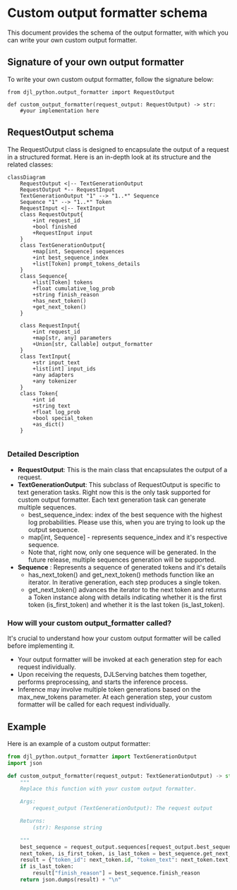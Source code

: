 # Custom output formatter schema

This document provides the schema of the output formatter, with which you can write your own custom output formatter. 


## Signature of your own output formatter

To write your own custom output formatter, follow the signature below:
```
from djl_python.output_formatter import RequestOutput

def custom_output_formatter(request_output: RequestOutput) -> str:
    #your implementation here
```

## RequestOutput schema
The RequestOutput class is designed to encapsulate the output of a request in a structured format. Here is an in-depth look at its structure and the related classes:
```mermaid
classDiagram
    RequestOutput <|-- TextGenerationOutput
    RequestOutput *-- RequestInput
    TextGenerationOutput "1" --> "1..*" Sequence
    Sequence "1" --> "1..*" Token
    RequestInput <|-- TextInput
    class RequestOutput{
        +int request_id
        +bool finished
        +RequestInput input
    }
    class TextGenerationOutput{
        +map[int, Sequence] sequences
        +int best_sequence_index
        +list[Token] prompt_tokens_details
    }
    class Sequence{
        +list[Token] tokens
        +float cumulative_log_prob
        +string finish_reason
        +has_next_token()
        +get_next_token()
    }
    
    class RequestInput{
        +int request_id
        +map[str, any] parameters
        +Union[str, Callable] output_formatter
    }
    class TextInput{
        +str input_text
        +list[int] input_ids
        +any adapters
        +any tokenizer
    }
    class Token{
        +int id
        +string text
        +float log_prob
        +bool special_token
        +as_dict()
    }
    
```

### Detailed Description

- **RequestOutput**: This is the main class that encapsulates the output of a request.
- **TextGenerationOutput**: This subclass of RequestOutput is specific to text generation tasks. Right now this is the only task supported for custom output formatter. Each text generation task can generate multiple sequences. 
  - best_sequence_index: index of the best sequence with the highest log probabilities. Please use this, when you are trying to look up the output sequence. 
  - map[int, Sequence] - represents sequence_index and it's respective sequence.
  - Note that, right now, only one sequence will be generated. In the future release, multiple sequences generation will be supported.
- **Sequence** : Represents a sequence of generated tokens and it's details 
  - has_next_token() and get_next_token() methods function like an iterator. In iterative generation, each step produces a single token.
  - get_next_token() advances the iterator to the next token and returns a Token instance along with details indicating whether it is the first token (is_first_token) and whether it is the last token (is_last_token).

### How will your custom output_formatter called?
It's crucial to understand how your custom output formatter will be called before implementing it.
- Your output formatter will be invoked at each generation step for each request individually.
- Upon receiving the requests, DJLServing batches them together, performs preprocessing, and starts the inference process.
- Inference may involve multiple token generations based on the max_new_tokens parameter. At each generation step, your custom formatter will be called for each request individually.


## Example
Here is an example of a custom output formatter:
```python
from djl_python.output_formatter import TextGenerationOutput
import json

def custom_output_formatter(request_output: TextGenerationOutput) -> str:
    """
    Replace this function with your custom output formatter.

    Args:
        request_output (TextGenerationOutput): The request output

    Returns:
        (str): Response string

    """
    best_sequence = request_output.sequences[request_output.best_sequence_index]
    next_token, is_first_token, is_last_token = best_sequence.get_next_token()
    result = {"token_id": next_token.id, "token_text": next_token.text, "token_log_prob": next_token.log_prob}
    if is_last_token:
        result["finish_reason"] = best_sequence.finish_reason
    return json.dumps(result) + "\n"
```